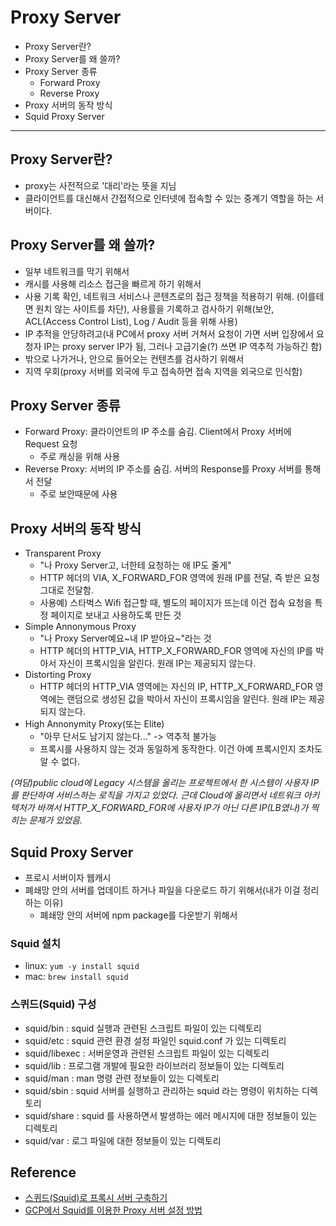 # Proxy Server

* Proxy Server란?
* Proxy Server를 왜 쓸까?
* Proxy Server 종류
    * Forward Proxy
    * Reverse Proxy 
* Proxy 서버의 동작 방식
* Squid Proxy Server
-----
## Proxy Server란?
* proxy는 사전적으로 '대리'라는 뜻을 지님
* 클라이언트를 대신해서 간접적으로 인터넷에 접속할 수 있는 중계기 역할을 하는 서버이다.

## Proxy Server를 왜 쓸까?
* 일부 네트워크를 막기 위해서
* 캐시를 사용해 리소스 접근을 빠르게 하기 위해서
* 사용 기록 확인, 네트워크 서비스나 콘텐츠로의 접근 정책을 적용하기 위해. (이를테면 원치 않는 사이트를 차단),  사용률을 기록하고 검사하기 위해(보안, ACL(Access Control List), Log / Audit 등을 위해 사용)
* IP 추적을 안당하려고(내 PC에서 proxy 서버 거쳐서 요청이 가면 서버 입장에서 요청자 IP는 proxy server IP가 됨, 그러나 고급기술(?) 쓰면 IP 역추적 가능하긴 함)
* 밖으로 나가거나, 안으로 들어오는 컨텐츠를 검사하기 위해서
* 지역 우회(proxy 서버를 외국에 두고 접속하면 접속 지역을 외국으로 인식함)

## Proxy Server 종류
* Forward Proxy: 클라이언트의 IP 주소를 숨김. Client에서 Proxy 서버에 Request 요청
    * 주로 캐싱을 위해 사용
* Reverse Proxy: 서버의 IP 주소를 숨김. 서버의 Response를 Proxy 서버를 통해서 전달
    * 주로 보안때문에 사용

## Proxy 서버의 동작 방식
* Transparent Proxy
    * "나 Proxy Server고, 너한테 요청하는 애 IP도 줄게"
    * HTTP 헤더의 VIA, X_FORWARD_FOR 영역에 원래 IP를 전달, 즉 받은 요청 그대로 전달함.
    * 사용예) 스타벅스 Wifi 접근할 때, 별도의 페이지가 뜨는데 이건 접속 요청을 특정 페이지로 보내고 사용하도록 만든 것
* Simple Annonymous Proxy
    * "나 Proxy Server예요~내 IP 받아요~"라는 것
    * HTTP 헤더의 HTTP_VIA, HTTP_X_FORWARD_FOR 영역에 자신의 IP를 박아서 자신이 프록시임을 알린다. 원래 IP는 제공되지 않는다.
* Distorting Proxy
    * HTTP 헤더의 HTTP_VIA 영역에는 자신의 IP, HTTP_X_FORWARD_FOR 영역에는 랜덤으로 생성된 값을 박아서 자신이 프록시임을 알린다. 원래 IP는 제공되지 않는다.
* High Annonymity Proxy(또는 Elite)
    * "아무 단서도 남기지 않는다..." -> 역추적 불가능
    * 프록시를 사용하지 않는 것과 동일하게 동작한다. 이건 아예 프록시인지 조차도 알 수 없다.  

*(여담)public cloud에 Legacy 시스템을 올리는 프로젝트에서 한 시스템이 사용자 IP를 판단하여 서비스하는 로직을 가지고 있었다. 근데 Cloud에 올리면서 네트워크 아키텍처가 바껴서 HTTP_X_FORWARD_FOR에 사용자 IP가 아닌 다른 IP(LB였나)가 찍히는 문제가 있었음.*

## Squid Proxy Server
* 프로시 서버이자 웹캐시
* 폐쇄망 안의 서버를 업데이트 하거나 파일을 다운로드 하기 위해서(내가 이걸 정리하는 이유)
    * 폐쇄망 안의 서버에 npm package를 다운받기 위해서

### Squid 설치
* linux: `yum -y install squid`
* mac: `brew install squid`

### 스퀴드(Squid) 구성
* squid/bin : squid 실행과 관련된 스크립트 파일이 있는 디렉토리
* squid/etc : squid 관련 환경 설정 파일인 squid.conf 가 있는 디렉토리
* squid/libexec : 서버운영과 관련된 스크립트 파일이 있는 디렉토리
* squid/lib : 프로그램 개발에 필요한 라이브러리 정보들이 있는 디렉토리
* squid/man : man 명령 관련 정보들이 있는 디렉토리
* squid/sbin : squid 서버를 실행하고 관리하는 squid 라는 명령이 위치하는 디렉토리
* squid/share : squid 를 사용하면서 발생하는 에러 메시지에 대한 정보들이 있는 디렉토리
* squid/var : 로그 파일에 대한 정보들이 있는 디렉토리

## Reference 
* [스퀴드(Squid)로 프록시 서버 구축하기](!https://github.com/Yongdae-Kim/HowToUseSquid)
* [GCP에서 Squid를 이용한 Proxy 서버 설정 방법](!https://kibua20.tistory.com/129)